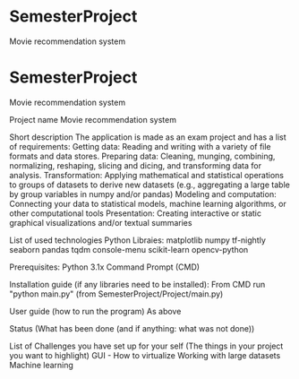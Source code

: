 # SemesterProject
Movie recommendation system


# SemesterProject
Movie recommendation system


Project name
    Movie recommendation system
    
Short description
    The application is made as an exam project and has a list of requirements:
        Getting data: Reading and writing with a variety of file formats and data stores.
        Preparing data: Cleaning, munging, combining, normalizing, reshaping, slicing and dicing, and transforming data for analysis.
        Transformation: Applying mathematical and statistical operations to groups of datasets to derive new datasets (e.g., aggregating a large table by group variables in numpy and/or pandas)
        Modeling and computation: Connecting your data to statistical models, machine learning algorithms, or other computational tools
        Presentation: Creating interactive or static graphical visualizations and/or textual summaries

List of used technologies
    Python Libraies:
        matplotlib
        numpy
        tf-nightly
        seaborn
        pandas
        tqdm
        console-menu
        scikit-learn
        opencv-python

Prerequisites:
Python 3.1x
Command Prompt (CMD)

Installation guide (if any libraries need to be installed):
    From CMD run "python main.py" (from SemesterProject/Project/main.py)

User guide (how to run the program)
    As above

Status (What has been done (and if anything: what was not done))
    

List of Challenges you have set up for your self (The things in your project you want to highlight)
    GUI - How to virtualize
    Working with large datasets
    Machine learning
